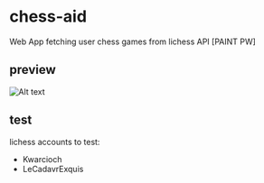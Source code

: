 # chess-aid
Web App fetching user chess games from lichess API [PAINT PW]

## preview
![Alt text](chess-view.png?raw=true "Title")
## test
lichess accounts to test:
+ Kwarcioch
+ LeCadavrExquis
